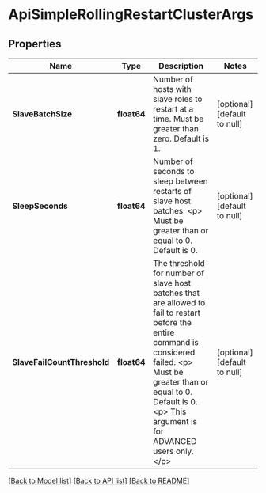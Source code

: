 # ApiSimpleRollingRestartClusterArgs

## Properties
Name | Type | Description | Notes
------------ | ------------- | ------------- | -------------
**SlaveBatchSize** | **float64** | Number of hosts with slave roles to restart at a time. Must be greater than zero. Default is 1. | [optional] [default to null]
**SleepSeconds** | **float64** | Number of seconds to sleep between restarts of slave host batches. &lt;p&gt; Must be greater than or equal to 0. Default is 0. | [optional] [default to null]
**SlaveFailCountThreshold** | **float64** | The threshold for number of slave host batches that are allowed to fail to restart before the entire command is considered failed. &lt;p&gt; Must be greater than or equal to 0. Default is 0. &lt;p&gt; This argument is for ADVANCED users only. &lt;/p&gt; | [optional] [default to null]

[[Back to Model list]](../README.md#documentation-for-models) [[Back to API list]](../README.md#documentation-for-api-endpoints) [[Back to README]](../README.md)

